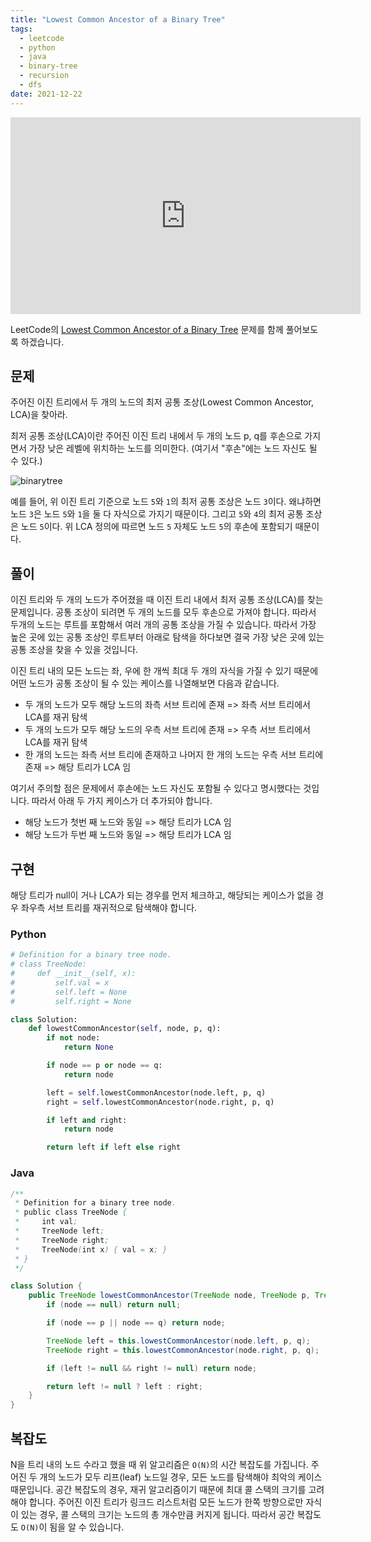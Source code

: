 ```yaml
---
title: "Lowest Common Ancestor of a Binary Tree"
tags:
  - leetcode
  - python
  - java
  - binary-tree
  - recursion
  - dfs
date: 2021-12-22
---
```


<iframe width="560" height="315" src="https://www.youtube.com/embed/7sY3-u8BkXM" title="YouTube video player" frameborder="0" allow="accelerometer; autoplay; clipboard-write; encrypted-media; gyroscope; picture-in-picture; web-share" allowfullscreen></iframe>

LeetCode의 [Lowest Common Ancestor of a Binary Tree](https://leetcode.com/problems/lowest-common-ancestor-of-a-binary-tree/) 문제를 함께 풀어보도록 하겠습니다.

## 문제

주어진 이진 트리에서 두 개의 노드의 최저 공통 조상(Lowest Common Ancestor, LCA)을 찾아라.

최저 공통 조상(LCA)이란 주어진 이진 트리 내에서 두 개의 노드 p, q를 후손으로 가지면서 가장 낮은 레벨에 위치하는 노드를 의미한다. (여기서 "후손"에는 노드 자신도 될 수 있다.)

![binarytree](https://assets.leetcode.com/uploads/2018/12/14/binarytree.png)

예를 들어, 위 이진 트리 기준으로 노드 `5`와 `1`의 최저 공통 조상은 노드 `3`이다. 왜냐하면 노드 `3`은 노드 `5`와 `1`을 둘 다 자식으로 가지기 때문이다.
그리고 `5`와 `4`의 최저 공통 조상은 노드 `5`이다. 위 LCA 정의에 따르면 노드 `5` 자체도 노드 `5`의 후손에 포함되기 때문이다.

## 풀이

이진 트리와 두 개의 노드가 주어졌을 때 이진 트리 내에서 최저 공통 조상(LCA)를 찾는 문제입니다.
공통 조상이 되려면 두 개의 노드를 모두 후손으로 가져야 합니다. 따라서 두개의 노드는 루트를 포함해서 여러 개의 공통 조상을 가질 수 있습니다.
따라서 가장 높은 곳에 있는 공통 조상인 루트부터 아래로 탐색을 하다보면 결국 가장 낮은 곳에 있는 공통 조상을 찾을 수 있을 것입니다.

이진 트리 내의 모든 노드는 좌, 우에 한 개씩 최대 두 개의 자식을 가질 수 있기 때문에 어떤 노드가 공통 조상이 될 수 있는 케이스를 나열해보면 다음과 같습니다.

- 두 개의 노드가 모두 해당 노드의 좌측 서브 트리에 존재 => 좌측 서브 트리에서 LCA를 재귀 탐색
- 두 개의 노드가 모두 해당 노드의 우측 서브 트리에 존재 => 우측 서브 트리에서 LCA를 재귀 탐색
- 한 개의 노드는 좌측 서브 트리에 존재하고 나머지 한 개의 노드는 우측 서브 트리에 존재 => 해당 트리가 LCA 임

여기서 주의할 점은 문제에서 후손에는 노드 자신도 포함될 수 있다고 명시했다는 것입니다. 따라서 아래 두 가지 케이스가 더 추가되야 합니다.

- 해당 노드가 첫번 째 노드와 동일 => 해당 트리가 LCA 임
- 해당 노드가 두번 째 노드와 동일 => 해당 트리가 LCA 임

## 구현

해당 트리가 null이 거나 LCA가 되는 경우를 먼저 체크하고, 해당되는 케이스가 없을 경우 좌우측 서브 트리를 재귀적으로 탐색해야 합니다.

### Python

```py
# Definition for a binary tree node.
# class TreeNode:
#     def __init__(self, x):
#         self.val = x
#         self.left = None
#         self.right = None

class Solution:
    def lowestCommonAncestor(self, node, p, q):
        if not node:
            return None

        if node == p or node == q:
            return node

        left = self.lowestCommonAncestor(node.left, p, q)
        right = self.lowestCommonAncestor(node.right, p, q)

        if left and right:
            return node

        return left if left else right
```

### Java

```java
/**
 * Definition for a binary tree node.
 * public class TreeNode {
 *     int val;
 *     TreeNode left;
 *     TreeNode right;
 *     TreeNode(int x) { val = x; }
 * }
 */

class Solution {
    public TreeNode lowestCommonAncestor(TreeNode node, TreeNode p, TreeNode q) {
        if (node == null) return null;

        if (node == p || node == q) return node;

        TreeNode left = this.lowestCommonAncestor(node.left, p, q);
        TreeNode right = this.lowestCommonAncestor(node.right, p, q);

        if (left != null && right != null) return node;

        return left != null ? left : right;
    }
}
```

## 복잡도

N을 트리 내의 노드 수라고 했을 때 위 알고리즘은 `O(N)`의 시간 복잡도를 가집니다. 주어진 두 개의 노드가 모두 리프(leaf) 노드일 경우, 모든 노드를 탐색해야 최악의 케이스 때문입니다.
공간 복잡도의 경우, 재귀 알고리즘이기 때문에 최대 콜 스택의 크기를 고려해야 합니다. 주어진 이진 트리가 링크드 리스트처럼 모든 노드가 한쪽 방향으로만 자식이 있는 경우, 콜 스택의 크기는 노드의 총 개수만큼 커지게 됩니다. 따라서 공간 복잡도도 `O(N)`이 됨을 알 수 있습니다.

